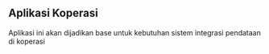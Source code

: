 ## Aplikasi Koperasi
Aplikasi ini akan dijadikan base untuk kebutuhan sistem integrasi pendataan di koperasi
